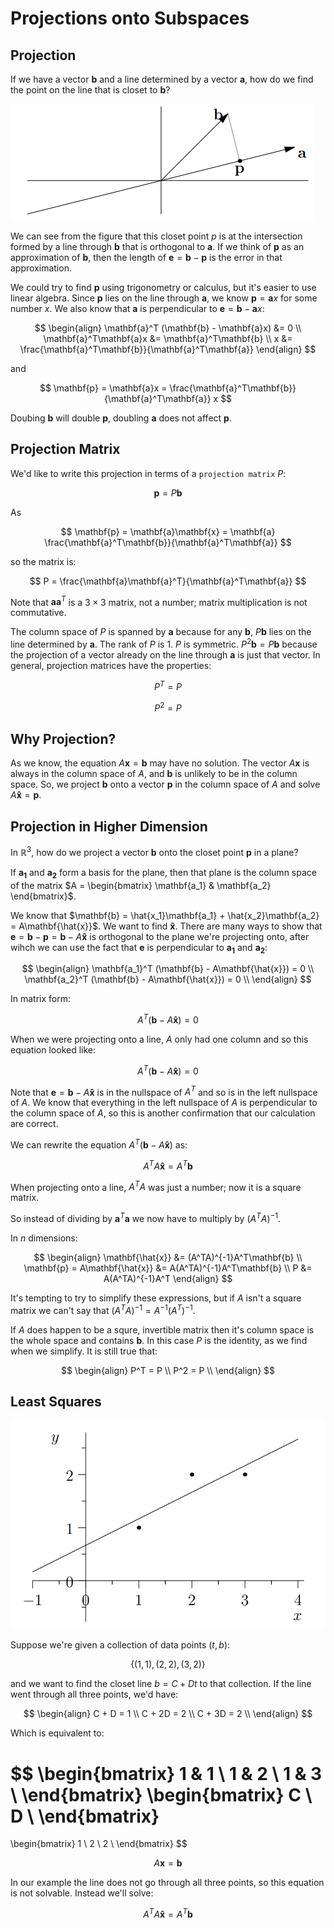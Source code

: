 # Projections onto Subspaces

## Projection

If we have a vector $\mathbf{b}$ and a line determined by a vector $\mathbf{a}$, how do we find the point on the line that is closet to $\mathbf{b}$?

![projection](images/projection/proj_2d.png)

We can see from the figure that this closet point $p$ is at the intersection formed by a line through $\mathbf{b}$ that is orthogonal to $\mathbf{a}$. If we think of $\mathbf{p}$ as an approximation of $\mathbf{b}$, then the length of $\mathbf{e} = \mathbf{b} - \mathbf{p}$ is the error in that approximation.

We could try to find $\mathbf{p}$ using trigonometry or calculus, but it's easier to use linear algebra. Since $\mathbf{p}$ lies on the line through $\mathbf{a}$, we know $\mathbf{p} = \mathbf{a}x$ for some number $x$. We also know that $\mathbf{a}$ is perpendicular to $\mathbf{e} = \mathbf{b} - \mathbf{a}x$:

$$
\begin{align}
\mathbf{a}^T (\mathbf{b} - \mathbf{a}x) &= 0 \\
\mathbf{a}^T\mathbf{a}x &= \mathbf{a}^T\mathbf{b} \\
x &= \frac{\mathbf{a}^T\mathbf{b}}{\mathbf{a}^T\mathbf{a}}
\end{align}
$$

and

$$
\mathbf{p} = \mathbf{a}x = \frac{\mathbf{a}^T\mathbf{b}}{\mathbf{a}^T\mathbf{a}} x
$$

Doubing $\mathbf{b}$ will double $\mathbf{p}$, doubling $\mathbf{a}$ does not affect $\mathbf{p}$.

## Projection Matrix

We'd like to write this projection in terms of a `projection matrix` $P$:

$$
\mathbf{p} = P\mathbf{b}
$$

As

$$
\mathbf{p} = \mathbf{a}\mathbf{x} = \mathbf{a} \frac{\mathbf{a}^T\mathbf{b}}{\mathbf{a}^T\mathbf{a}}
$$

so the matrix is:

$$
P = \frac{\mathbf{a}\mathbf{a}^T}{\mathbf{a}^T\mathbf{a}}
$$

Note that $\mathbf{a}\mathbf{a}^T$ is a $3 \times 3$ matrix, not a number; matrix multiplication is not commutative.

The column space of $P$ is spanned by $\mathbf{a}$ because for any $\mathbf{b}$, $P\mathbf{b}$ lies on the line determined by $\mathbf{a}$. The rank of $P$ is $1$. $P$ is symmetric. $P^2\mathbf{b} = P\mathbf{b}$ because the projection of a vector already on the line through $\mathbf{a}$ is just that vector. In general, projection matrices have the properties:

$$
P^T = P
$$

$$
P^2 = P
$$

## Why Projection?
As we know, the equation $A\mathbf{x} = \mathbf{b}$ may have no solution. The vector $A\mathbf{x}$ is always in the column space of $A$, and $\mathbf{b}$ is unlikely to be in the column space. So, we project $\mathbf{b}$ onto a vector $\mathbf{p}$ in the column space of $A$ and solve $A\mathbf{\hat{x}} = \mathbf{p}$.

## Projection in Higher Dimension
In $\mathbb{R}^3$, how do we project a vector $\mathbf{b}$ onto the closet point $\mathbf{p}$ in a plane?

If $\mathbf{a_1}$ and $\mathbf{a_2}$ form a basis for the plane, then that plane is the column space of the matrix $A = \begin{bmatrix} \mathbf{a_1} & \mathbf{a_2} \end{bmatrix}$.

We know that $\mathbf{b} = \hat{x_1}\mathbf{a_1} + \hat{x_2}\mathbf{a_2} = A\mathbf{\hat{x}}$. We want to find $\mathbf{\hat{x}}$. There are many ways to show that $\mathbf{e} = \mathbf{b} - \mathbf{p} = \mathbf{b} - A\mathbf{\hat{x}}$ is orthogonal to the plane we're projecting onto, after wihch we can use the fact that $\mathbf{e}$ is perpendicular to $\mathbf{a_1}$ and $\mathbf{a_2}$:

$$
\begin{align}
\mathbf{a_1}^T (\mathbf{b} - A\mathbf{\hat{x}}) = 0 \\
\mathbf{a_2}^T (\mathbf{b} - A\mathbf{\hat{x}}) = 0 \\
\end{align}
$$

In matrix form:

$$
A^T (\mathbf{b} - A \mathbf{\hat{x}}) = 0
$$

When we were projecting onto a line, $A$ only had one column and so this equation looked like: 

$$
A^T (\mathbf{b} - A \mathbf{\hat{x}}) = 0
$$

Note that $\mathbf{e} = \mathbf{b} - A\mathbf{\hat{x}}$ is in the nullspace of $A^T$ and so is in the left nullspace of $A$. We know that everything in the left nullspace of $A$ is perpendicular to the column space of $A$, so this is another confirmation that our calculation are correct.

We can rewrite the equation $A^T(\mathbf{b} - A\mathbf{\hat{x}})$ as:

$$
A^TA\mathbf{\hat{x}} = A^T \mathbf{b}
$$

When projecting onto a line, $A^TA$ was just a number; now it is a square matrix.

So instead of dividing by $\mathbf{a}^T\mathbf{a}$ we now have to multiply by $(A^TA)^{-1}$.

In $n$ dimensions:

$$
\begin{align}
\mathbf{\hat{x}} &= (A^TA)^{-1}A^T\mathbf{b} \\
\mathbf{p} = A\mathbf{\hat{x}} &= A(A^TA)^{-1}A^T\mathbf{b} \\
P &= A(A^TA)^{-1}A^T
\end{align}
$$

It's tempting to try to simplify these expressions, but if $A$ isn't a square matrix we can't say that $(A^TA)^{-1} = A^{-1}(A^T)^{-1}$.

If $A$ does happen to be a squre, invertible matrix then it's column space is the whole space and contains $\mathbf{b}$. In this case $P$ is the identity, as we find when we simplify. It is still true that:

$$
\begin{align}
P^T = P \\
P^2 = P \\
\end{align}
$$

## Least Squares

![least square](images/projection/least_square.png)

Suppose we're given a collection of data points $(t, b)$:

$$
\{(1, 1), (2, 2), (3, 2)\}
$$

and we want to find the closet line $b = C + Dt$ to that collection. If the line went through all three points, we'd have:

$$
\begin{align}
C + D = 1 \\
C + 2D = 2 \\
C + 3D = 2 \\
\end{align}
$$

Which is equivalent to:

$$
\begin{bmatrix}
1 & 1 \\
1 & 2 \\
1 & 3 \\
\end{bmatrix}
\begin{bmatrix}
C \\
D \\
\end{bmatrix}
=
\begin{bmatrix}
1 \\
2 \\
2 \\
\end{bmatrix}
$$

$$
A \mathbf{x} = \mathbf{b}
$$

In our example the line does not go through all three points, so this equation is not solvable. Instead we'll solve:

$$
A^TA\mathbf{\hat{x}} = A^T \mathbf{b}
$$
